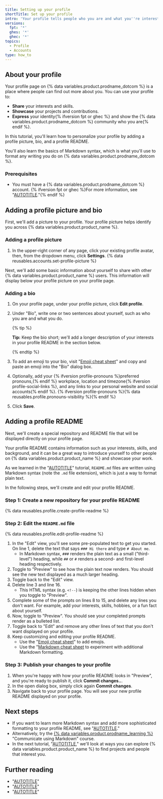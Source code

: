 ```yaml
---
title: Setting up your profile
shortTitle: Set up your profile
intro: 'Your profile tells people who you are and what you''re interested in.'
versions:
  fpt: '*'
  ghes: '*'
  ghec: '*'
topics:
  - Profile
  - Accounts
type: how_to
---
```


## About your profile

Your profile page on {% data variables.product.prodname_dotcom %} is a place where people can find out more about you. You can use your profile to:

- **Share** your interests and skills.
- **Showcase** your projects and contributions.
- **Express** your identity{% ifversion fpt or ghec %} and show the {% data variables.product.prodname_dotcom %} community who you are{% endif %}.

In this tutorial, you'll learn how to personalize your profile by adding a profile picture, bio, and a profile README.

You'll also learn the basics of Markdown syntax, which is what you'll use to format any writing you do on {% data variables.product.prodname_dotcom %}.

### Prerequisites

- You must have a {% data variables.product.prodname_dotcom %} account. {% ifversion fpt or ghec %}For more information, see "[AUTOTITLE](/get-started/quickstart/creating-an-account-on-github)."{% endif %}

## Adding a profile picture and bio

First, we'll add a picture to your profile. Your profile picture helps identify you across {% data variables.product.product_name %}.

### Adding a profile picture

1. In the upper-right corner of any page, click your existing profile avatar, then, from the dropdown menu, click **Settings**.
{% data reusables.accounts.set-profile-picture %}

Next, we'll add some basic information about yourself to share with other {% data variables.product.product_name %} users. This information will display below your profile picture on your profile page.

### Adding a bio

1. On your profile page, under your profile picture, click **Edit profile**.
1. Under "Bio", write one or two sentences about yourself, such as who you are and what you do.

   {% tip %}

   **Tip:** Keep the bio short; we'll add a longer description of your interests in your profile README in the section below.

   {% endtip %}
1. To add an emoji to your bio, visit "[Emoji cheat sheet](https://www.webfx.com/tools/emoji-cheat-sheet/)" and copy and paste an emoji into the "Bio" dialog box.
1. Optionally, add your {% ifversion profile-pronouns %}preferred pronouns,{% endif %} workplace, location and timezone{% ifversion profile-social-links %}, and any links to your personal website and social accounts{% endif %}. {% ifversion profile-pronouns %}{% data reusables.profile.pronouns-visibility %}{% endif %}
1. Click **Save**.

## Adding a profile README

Next, we'll create a special repository and README file that will be displayed directly on your profile page.

Your profile README contains information such as your interests, skills, and background, and it can be a great way to introduce yourself to other people on {% data variables.product.product_name %} and showcase your work.

As we learned in the "[AUTOTITLE](/get-started/quickstart/hello-world)" tutorial, `README.md` files are written using Markdown syntax (note the `.md` file extension), which is just a way to format plain text.

In the following steps, we'll create and edit your profile README.

### Step 1: Create a new repository for your profile README

{% data reusables.profile.create-profile-readme %}

### Step 2: Edit the `README.md` file

{% data reusables.profile.edit-profile-readme %}
1. In the "Edit" view, you'll see some pre-populated text to get you started. On line 1, delete the text that says `### Hi there` and type `# About me`.
   - In Markdown syntax, `###` renders the plain text as a small ("third-level") heading, while `##` or `#` renders a second- and first-level heading respectively.
1. Toggle to "Preview" to see how the plain text now renders. You should see the new text displayed as a much larger heading.
1. Toggle back to the "Edit" view.
1. Delete line 3 and line 16.
   - This HTML syntax (e.g. ` <!-- `) is keeping the other lines hidden when you toggle to "Preview".
1. Complete some of the prompts on lines 8 to 15, and delete any lines you don't want. For example, add your interests, skills, hobbies, or a fun fact about yourself.
1. Now, toggle to "Preview". You should see your completed prompts render as a bulleted list.
1. Toggle back to "Edit" and remove any other lines of text that you don't want displayed on your profile.
1. Keep customizing and editing your profile README.
   - Use the "[Emoji cheat sheet](https://www.webfx.com/tools/emoji-cheat-sheet/)" to add emojis.
   - Use the "[Markdown cheat sheet](https://www.markdownguide.org/cheat-sheet/) to experiment with additional Markdown formatting.

### Step 3: Publish your changes to your profile

1. When you're happy with how your profile README looks in "Preview", and you're ready to publish it, click **Commit changes..**.
1. In the open dialog box, simply click again **Commit changes**.
1. Navigate back to your profile page. You will see your new profile README displayed on your profile.

## Next steps

- If you want to learn more Markdown syntax and add more sophisticated formatting to your profile README, see "[AUTOTITLE](/get-started/writing-on-github/getting-started-with-writing-and-formatting-on-github/quickstart-for-writing-on-github)."
- Alternatively, try the [{% data variables.product.prodname_learning %}](https://skills.github.com/) "Communicate using Markdown" course.
- In the next tutorial, "[AUTOTITLE](/get-started/quickstart/finding-inspiration-on-github)," we'll look at ways you can explore {% data variables.product.product_name %} to find projects and people that interest you.

## Further reading

- "[AUTOTITLE](/account-and-profile/setting-up-and-managing-your-github-profile/customizing-your-profile/about-your-profile)"
- "[AUTOTITLE](/account-and-profile/setting-up-and-managing-your-github-profile/customizing-your-profile/personalizing-your-profile)"
- "[AUTOTITLE](/get-started/writing-on-github/getting-started-with-writing-and-formatting-on-github/basic-writing-and-formatting-syntax)"
